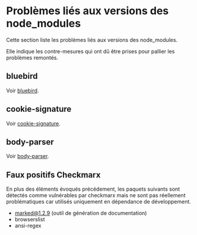 # Problèmes liés aux versions des node_modules

Cette section liste les problèmes liés aux versions des node_modules.

Elle indique les contre-mesures qui ont dû être prises pour pallier les problèmes remontés.

## bluebird

Voir [bluebird](./bluebird.md).

## cookie-signature

Voir [cookie-signature](./cookie-signature.md).

## body-parser

Voir [body-parser](./body-parser.md).

## Faux positifs Checkmarx

En plus des éléments évoqués précédement, les paquets suivants sont détectés comme vulnérables par checkmarx mais ne sont pas réellement problématiques car utilisés uniquement en dépendance de développement.

- marked@1.2.9 (outil de génération de documentation)
- browserslist
- ansi-regex
